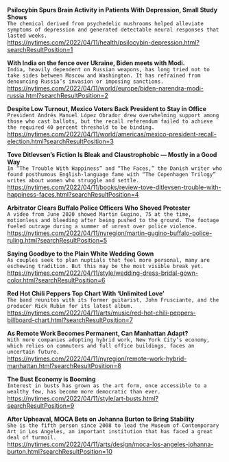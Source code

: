 **Psilocybin Spurs Brain Activity in Patients With Depression, Small Study Shows**\
`The chemical derived from psychedelic mushrooms helped alleviate symptoms of depression and generated detectable neural responses that lasted weeks.`\
https://nytimes.com/2022/04/11/health/psilocybin-depression.html?searchResultPosition=1

**With India on the fence over Ukraine, Biden meets with Modi.**\
`India, heavily dependent on Russian weapons, has long tried not to take sides between Moscow and Washington. It has refrained from denouncing Russia’s invasion or imposing sanctions.`\
https://nytimes.com/2022/04/11/world/europe/biden-narendra-modi-russia.html?searchResultPosition=2

**Despite Low Turnout, Mexico Voters Back President to Stay in Office**\
`President Andrés Manuel López Obrador drew overwhelming support among those who cast ballots, but the recall referendum failed to achieve the required 40 percent threshold to be binding.`\
https://nytimes.com/2022/04/11/world/americas/mexico-president-recall-election.html?searchResultPosition=3

**Tove Ditlevsen’s Fiction Is Bleak and Claustrophobic — Mostly in a Good Way**\
`In “The Trouble With Happiness” and “The Faces,” the Danish writer who found posthumous English-language fame with “The Copenhagen Trilogy” writes about women who struggle and settle.`\
https://nytimes.com/2022/04/11/books/review-tove-ditlevsen-trouble-with-happiness-faces.html?searchResultPosition=4

**Arbitrator Clears Buffalo Police Officers Who Shoved Protester**\
`A video from June 2020 showed Martin Gugino, 75 at the time, motionless and bleeding after being pushed to the ground. The footage fueled outrage during a summer of unrest over police violence.`\
https://nytimes.com/2022/04/11/nyregion/martin-gugino-buffalo-police-ruling.html?searchResultPosition=5

**Saying Goodbye to the Plain White Wedding Gown**\
`As couples seek to plan nuptials that feel more personal, many are eschewing tradition. But this may be the most visible break yet.`\
https://nytimes.com/2022/04/11/style/wedding-dress-bridal-gown-color.html?searchResultPosition=6

**Red Hot Chili Peppers Top Chart With ‘Unlimited Love’**\
`The band reunites with its former guitarist, John Frusciante, and the producer Rick Rubin for its latest album.`\
https://nytimes.com/2022/04/11/arts/music/red-hot-chili-peppers-billboard-chart.html?searchResultPosition=7

**As Remote Work Becomes Permanent, Can Manhattan Adapt?**\
`With more companies adopting hybrid work, New York City’s economy, which relies on commuters and full office buildings, faces an uncertain future.`\
https://nytimes.com/2022/04/11/nyregion/remote-work-hybrid-manhattan.html?searchResultPosition=8

**The Bust Economy is Booming**\
`Interest in busts has grown as the art form, once accessible to a wealthy few, has become more democratic than ever.`\
https://nytimes.com/2022/04/11/style/art-busts.html?searchResultPosition=9

**After Upheaval, MOCA Bets on Johanna Burton to Bring Stability**\
`She is the fifth person since 2008 to lead the Museum of Contemporary Art in Los Angeles, an important institution that has faced a great deal of turmoil.`\
https://nytimes.com/2022/04/11/arts/design/moca-los-angeles-johanna-burton.html?searchResultPosition=10


